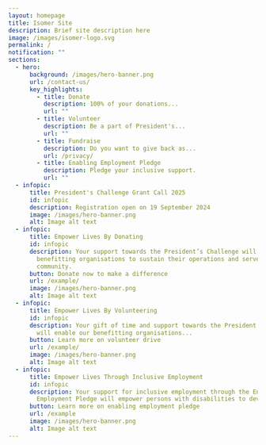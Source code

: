 ```yaml
---
layout: homepage
title: Isomer Site
description: Brief site description here
image: /images/isomer-logo.svg
permalink: /
notification: ""
sections:
  - hero:
      background: /images/hero-banner.png
      url: /contact-us/
      key_highlights:
        - title: Donate
          description: 100% of your donations...
          url: ""
        - title: Volunteer
          description: Be a part of President's...
          url: ""
        - title: Fundraise
          description: Do you want to give back as...
          url: /privacy/
        - title: Enabling Employment Pledge
          description: Pledge your inclusive support.
          url: ""
  - infopic:
      title: President's Challenge Grant Call 2025
      id: infopic
      description: Registration open on 19 September 2024
      image: /images/hero-banner.png
      alt: Image alt text
  - infopic:
      title: Empower Lives By Donating
      id: infopic
      description: Your support towards the President’s Challenge will enable
        benefitting organisations to sustain their operations and serve the
        community.
      button: Donate now to make a difference
      url: /example/
      image: /images/hero-banner.png
      alt: Image alt text
  - infopic:
      title: Empower Lives By Volunteering
      id: infopic
      description: Your gift of time and support towards the President’s Challenge
        will enable our benefitting organisations...
      button: Learn more on volunteer drive
      url: /example/
      image: /images/hero-banner.png
      alt: Image alt text
  - infopic:
      title: Empower Lives Through Inclusive Employment
      id: infopic
      description: Your support for inclusive employment through the Enabling
        Employment Pledge will empower persons with disabilities to develop...
      button: Learn more on enabling employment pledge
      url: /example
      image: /images/hero-banner.png
      alt: Image alt text
---
```

